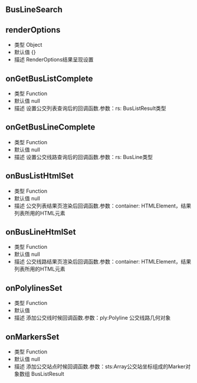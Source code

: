 


## BusLineSearch



## renderOptions
* 类型  Object
* 默认值 {}
* 描述  RenderOptions结果呈现设置

## onGetBusListComplete
* 类型 Function
* 默认值 null
* 描述  设置公交列表查询后的回调函数.参数：rs: BusListResult类型

##  onGetBusLineComplete
* 类型 Function
* 默认值 null
* 描述  设置公交线路查询后的回调函数.参数：rs: BusLine类型

## onBusListHtmlSet
* 类型 Function
* 默认值 null
* 描述   公交列表结果页渲染后回调函数.参数：container: HTMLElement，结果列表所用的HTML元素


## onBusLineHtmlSet
* 类型 Function
* 默认值 null
* 描述  公交线路结果页渲染后回调函数.参数：container: HTMLElement，结果列表所用的HTML元素


## onPolylinesSet
* 类型 Function
* 默认值 
* 描述  添加公交线时候回调函数.参数：ply:Polyline 公交线路几何对象


##  onMarkersSet
* 类型 Function
* 默认值 null
* 描述  添加公交站点时候回调函数.参数：sts:Array公交站坐标组成的Marker对象数组
BusListResult

